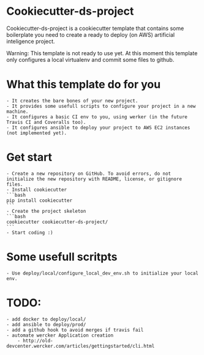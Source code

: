 # Cookiecutter-ds-project
Cookiecutter-ds-project is a cookiecutter template that contains some boilerplate you need to create a ready to deploy (on AWS) artificial inteligence project.

Warning: This template is not ready to use yet. At this moment this template only configures a local virtualenv and commit some files to github.

# What this template do for you

    - It creates the bare bones of your new project.
    - It provides some usefull scripts to configure your project in a new machine.
    - It configures a basic CI env to you, using werker (in the future Travis CI and Coveralls too).
    - It configures ansible to deploy your project to AWS EC2 instances (not implemented yet).

# Get start

    - Create a new repository on GitHub. To avoid errors, do not initialize the new repository with README, license, or gitignore files.
    - Install cookiecutter
    ```bash
    pip install cookiecutter
    ```
    - Create the project skeleton
    ```bash
    cookiecutter cookiecutter-ds-project/
    ```
    - Start coding :)

# Some usefull scritpts

    - Use deploy/local/configure_local_dev_env.sh to initialize your local env.
    

# TODO:

    - add docker to deploy/local/
    - add ansible to deploy/prod/
    - add a github hook to avoid merges if travis fail
    - automate wercker Application creation
        - http://old-devcenter.wercker.com/articles/gettingstarted/cli.html
